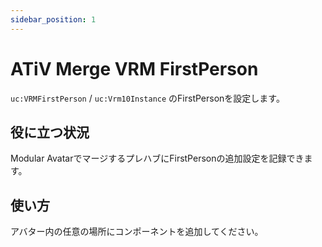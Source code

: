 ```yaml
---
sidebar_position: 1
---
```


# ATiV Merge VRM FirstPerson

`uc:VRMFirstPerson` / `uc:Vrm10Instance` のFirstPersonを設定します。

## 役に立つ状況

Modular AvatarでマージするプレハブにFirstPersonの追加設定を記録できます。

## 使い方

アバター内の任意の場所にコンポーネントを追加してください。
